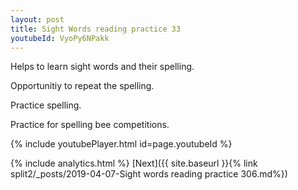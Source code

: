 ```yaml
---
layout: post
title: Sight Words reading practice 33
youtubeId: VyoPy6NPakk
---
```

 
 
Helps to learn sight words and their spelling.

Opportunitiy to repeat the spelling. 

Practice spelling. 
 
Practice for spelling bee competitions. 
 
{% include youtubePlayer.html id=page.youtubeId %}
 
 
{% include analytics.html %} 
[Next]({{ site.baseurl }}{% link  split2/_posts/2019-04-07-Sight words reading practice 306.md%})
 
